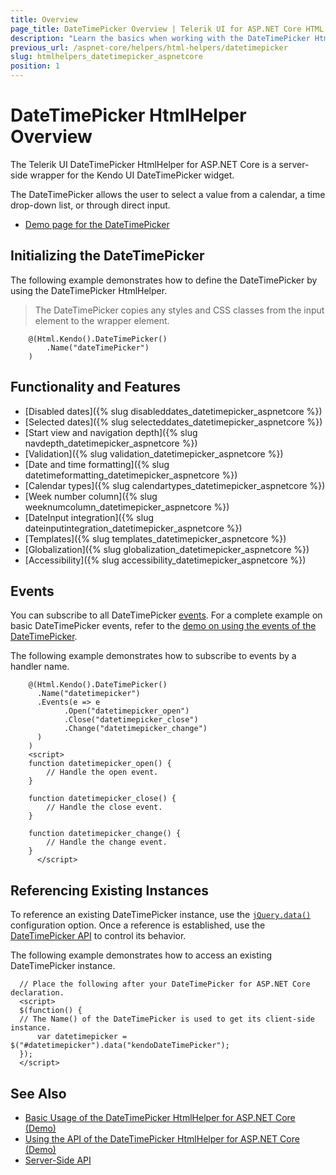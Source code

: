 ```yaml
---
title: Overview
page_title: DateTimePicker Overview | Telerik UI for ASP.NET Core HTML Helpers
description: "Learn the basics when working with the DateTimePicker HtmlHelper for ASP.NET Core (MVC 6 or ASP.NET Core MVC)."
previous_url: /aspnet-core/helpers/html-helpers/datetimepicker
slug: htmlhelpers_datetimepicker_aspnetcore
position: 1
---
```


# DateTimePicker HtmlHelper Overview

The Telerik UI DateTimePicker HtmlHelper for ASP.NET Core is a server-side wrapper for the Kendo UI DateTimePicker widget.

The DateTimePicker allows the user to select a value from a calendar, a time drop-down list, or through direct input.

* [Demo page for the DateTimePicker](https://demos.telerik.com/aspnet-core/datetimepicker/index)

## Initializing the DateTimePicker

The following example demonstrates how to define the DateTimePicker by using the DateTimePicker HtmlHelper.

> The DateTimePicker copies any styles and CSS classes from the input element to the wrapper element.

```
    @(Html.Kendo().DateTimePicker()
        .Name("dateTimePicker")
    )
```

## Functionality and Features

* [Disabled dates]({% slug disableddates_datetimepicker_aspnetcore %})
* [Selected dates]({% slug selecteddates_datetimepicker_aspnetcore %})
* [Start view and navigation depth]({% slug navdepth_datetimepicker_aspnetcore %})
* [Validation]({% slug validation_datetimepicker_aspnetcore %})
* [Date and time formatting]({% slug datetimeformatting_datetimepicker_aspnetcore %})
* [Calendar types]({% slug calendartypes_datetimepicker_aspnetcore %})
* [Week number column]({% slug weeknumcolumn_datetimepicker_aspnetcore %})
* [DateInput integration]({% slug dateinputintegration_datetimepicker_aspnetcore %})
* [Templates]({% slug templates_datetimepicker_aspnetcore %})
* [Globalization]({% slug globalization_datetimepicker_aspnetcore %})
* [Accessibility]({% slug accessibility_datetimepicker_aspnetcore %})

## Events

You can subscribe to all DateTimePicker [events](/api/datetimepicker). For a complete example on basic DateTimePicker events, refer to the [demo on using the events of the DateTimePicker](https://demos.telerik.com/aspnet-core/datetimepicker/events).

The following example demonstrates how to subscribe to events by a handler name.

```
    @(Html.Kendo().DateTimePicker()
      .Name("datetimepicker")
      .Events(e => e
            .Open("datetimepicker_open")
            .Close("datetimepicker_close")
            .Change("datetimepicker_change")
      )
    )
    <script>
    function datetimepicker_open() {
        // Handle the open event.
    }

    function datetimepicker_close() {
        // Handle the close event.
    }

    function datetimepicker_change() {
        // Handle the change event.
    }
      </script>
```

## Referencing Existing Instances

To reference an existing  DateTimePicker instance, use the [`jQuery.data()`](http://api.jquery.com/jQuery.data/) configuration option. Once a reference is established, use the [DateTimePicker API](/api/datetimepicker) to control its behavior.

The following example demonstrates how to access an existing DateTimePicker instance.

      // Place the following after your DateTimePicker for ASP.NET Core declaration.
      <script>
      $(function() {
      // The Name() of the DateTimePicker is used to get its client-side instance.
          var datetimepicker = $("#datetimepicker").data("kendoDateTimePicker");
      });
      </script>

## See Also

* [Basic Usage of the DateTimePicker HtmlHelper for ASP.NET Core (Demo)](https://demos.telerik.com/aspnet-core/datetimepicker/index)
* [Using the API of the DateTimePicker HtmlHelper for ASP.NET Core (Demo)](https://demos.telerik.com/aspnet-core/datetimepicker/api)
* [Server-Side API](/api/datetimepicker)
